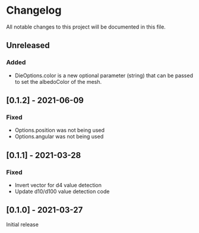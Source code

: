 # Changelog

All notable changes to this project will be documented in this file.

## Unreleased

### Added

-   DieOptions.color is a new optional parameter (string) that can be passed to set the albedoColor of the mesh.

## [0.1.2] - 2021-06-09

### Fixed

-   Options.position was not being used
-   Options.angular was not being used

## [0.1.1] - 2021-03-28

### Fixed

-   Invert vector for d4 value detection
-   Update d10/d100 value detection code

## [0.1.0] - 2021-03-27

Initial release
